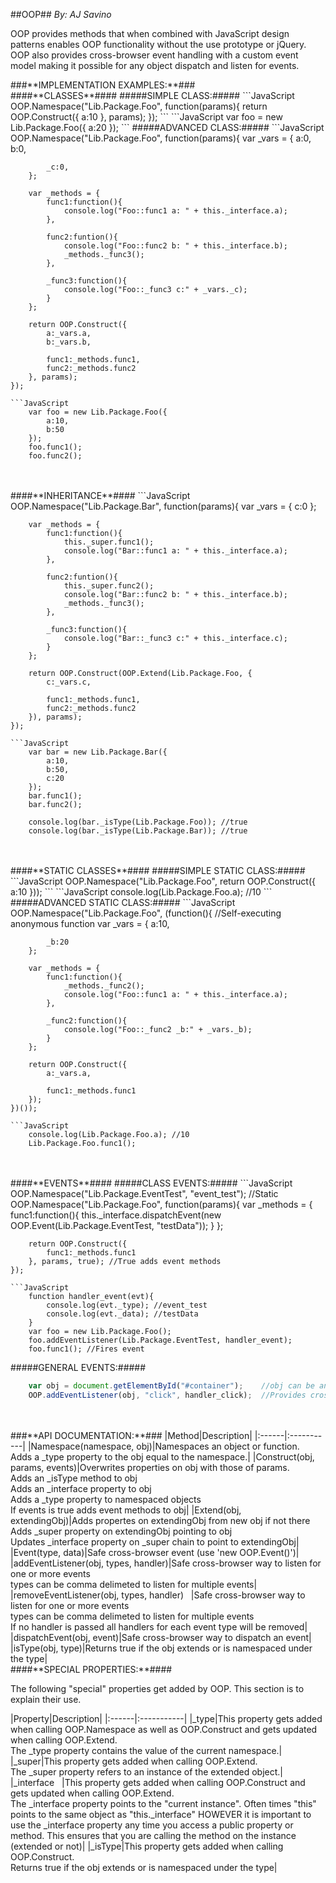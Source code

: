 ##OOP##
*By: AJ Savino*
<p>
	OOP provides methods that when combined with JavaScript design patterns enables OOP functionality without the use prototype or jQuery. OOP also provides cross-browser event handling with a custom event model making it possible for any object dispatch and listen for events.
</p>
###**IMPLEMENTATION EXAMPLES:**###
<br/>
####**CLASSES**####
#####SIMPLE CLASS:#####
```JavaScript
	OOP.Namespace("Lib.Package.Foo", function(params){
		return OOP.Construct({
			a:10
		}, params);
	});
```
```JavaScript
	var foo = new Lib.Package.Foo({
		a:20
	});
```
#####ADVANCED CLASS:#####
```JavaScript
	OOP.Namespace("Lib.Package.Foo", function(params){
		var _vars = {
			a:0,
			b:0,
			
			_c:0,
		};

		var _methods = {
			func1:function(){
				console.log("Foo::func1 a: " + this._interface.a);
			},
			
			func2:funtion(){
				console.log("Foo::func2 b: " + this._interface.b);
				_methods._func3();
			},
			
			_func3:function(){
				console.log("Foo::_func3 c:" + _vars._c);
			}
		};

		return OOP.Construct({
			a:_vars.a,
			b:_vars.b,
			
			func1:_methods.func1,
			func2:_methods.func2
		}, params);
	});
```
```JavaScript
	var foo = new Lib.Package.Foo({
		a:10,
		b:50
	});
	foo.func1();
	foo.func2();
```
<br/>
<br/>
####**INHERITANCE**####
```JavaScript
	OOP.Namespace("Lib.Package.Bar", function(params){
		var _vars = {
			c:0
		};

		var _methods = {
			func1:function(){
				this._super.func1();
				console.log("Bar::func1 a: " + this._interface.a);
			},
			
			func2:funtion(){
				this._super.func2();
				console.log("Bar::func2 b: " + this._interface.b);
				_methods._func3();
			},
			
			_func3:function(){
				console.log("Bar::_func3 c:" + this._interface.c);
			}
		};

		return OOP.Construct(OOP.Extend(Lib.Package.Foo, {
			c:_vars.c,
			
			func1:_methods.func1,
			func2:_methods.func2
		}), params);
	});
```
```JavaScript
	var bar = new Lib.Package.Bar({
		a:10,
		b:50,
		c:20
	});
	bar.func1();
	bar.func2();
	
	console.log(bar._isType(Lib.Package.Foo)); //true
	console.log(bar._isType(Lib.Package.Bar)); //true
```
<br/>
<br/>
####**STATIC CLASSES**####
#####SIMPLE STATIC CLASS:#####
```JavaScript
	OOP.Namespace("Lib.Package.Foo", return OOP.Construct({
		a:10
	}));
```
```JavaScript
	console.log(Lib.Package.Foo.a); //10
```
#####ADVANCED STATIC CLASS:#####
```JavaScript
	OOP.Namespace("Lib.Package.Foo", (function(){ //Self-executing anonymous function
		var _vars = {
			a:10,
			
			_b:20
		};

		var _methods = {
			func1:function(){
				_methods._func2();
				console.log("Foo::func1 a: " + this._interface.a);
			},
			
			_func2:function(){
				console.log("Foo::_func2 _b:" + _vars._b);
			}
		};
		
		return OOP.Construct({
			a:_vars.a,
			
			func1:_methods.func1
		});
	})());
```
```JavaScript
	console.log(Lib.Package.Foo.a); //10
	Lib.Package.Foo.func1();
```
<br/>
<br/>
####**EVENTS**####
#####CLASS EVENTS:#####
```JavaScript
	OOP.Namespace("Lib.Package.EventTest", "event_test"); //Static
	OOP.Namespace("Lib.Package.Foo", function(params){
		var _methods = {
			func1:function(){
				this._interface.dispatchEvent(new OOP.Event(Lib.Package.EventTest, "testData"));
			}
		};
		
		return OOP.Construct({
			func1:_methods.func1
		}, params, true); //True adds event methods
	});
```
```JavaScript
	function handler_event(evt){
		console.log(evt._type); //event_test
		console.log(evt._data); //testData
	}
	var foo = new Lib.Package.Foo();
	foo.addEventListener(Lib.Package.EventTest, handler_event);
	foo.func1(); //Fires event
```
#####GENERAL EVENTS:#####
```JavaScript
	var obj = document.getElementById("#container");	//obj can be anything
	OOP.addEventListener(obj, "click", handler_click);	//Provides cross-browser event handling
```
<br/>
<br/>
###**API DOCUMENTATION:**###
|Method|Description|
|:------|:-----------|
|Namespace(namespace, obj)|Namespaces an object or function.<br/>Adds a _type property to the obj equal to the namespace.|
|Construct(obj, params, events)|Overwrites properties on obj with those of params.<br/>Adds an _isType method to obj<br/>Adds an _interface property to obj<br/>Adds a _type property to namespaced objects<br/>If events is true adds event methods to obj|
|Extend(obj, extendingObj)|Adds propertes on extendingObj from new obj if not there<br/>Adds _super property on extendingObj pointing to obj<br/>Updates _interface property on _super chain to point to extendingObj|
|Event(type, data)|Safe cross-browser event (use 'new OOP.Event()')|
|addEventListener(obj, types, handler)|Safe cross-browser way to listen for one or more events<br/>types can be comma delimeted to listen for multiple events|
|removeEventListener(obj, types, handler)&nbsp;&nbsp;&nbsp;|Safe cross-browser way to listen for one or more events<br/>types can be comma delimeted to listen for multiple events<br/>If no handler is passed all handlers for each event type will be removed|
|dispatchEvent(obj, event)|Safe cross-browser way to dispatch an event|
|isType(obj, type)|Returns true if the obj extends or is namespaced under the type|
<br/>
####**SPECIAL PROPERTIES:**####
<p>The following "special" properties get added by OOP. This section is to explain their use.</p>
|Property|Description|
|:------|:-----------|
|_type|This property gets added when calling OOP.Namespace as well as OOP.Construct and gets updated when calling OOP.Extend.<br/>The _type property contains the value of the current namespace.|
|_super|This property gets added when calling OOP.Extend.<br/>The _super property refers to an instance of the extended object.|
|_interface&nbsp;&nbsp;&nbsp;|This property gets added when calling OOP.Construct and gets updated when calling OOP.Extend.<br/>The _interface property points to the "current instance". Often times "this" points to the same object as "this._interface" HOWEVER it is important to use the _interface property any time you access a public property or method. This ensures that you are calling the method on the instance (extended or not)|
|_isType|This property gets added when calling OOP.Construct.<br/>Returns true if the obj extends or is namespaced under the type|